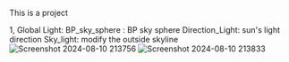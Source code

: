 This is a project

1, Global Light:
BP_sky_sphere : BP sky sphere
Direction_Light: sun's light direction
Sky_light: modify the outside skyline
![Screenshot 2024-08-10 213756](https://github.com/user-attachments/assets/de2e428c-3089-4819-8e29-539d85ec2640)
![Screenshot 2024-08-10 213833](https://github.com/user-attachments/assets/d7a9002b-8b6d-42e1-a14a-7b30130e168c)

